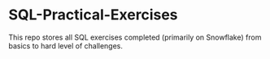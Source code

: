 # SQL-Practical-Exercises
This repo stores all SQL exercises completed (primarily on Snowflake) from basics to hard level of challenges.
